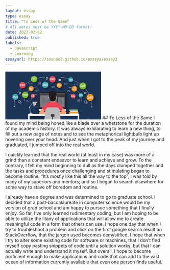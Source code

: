 ```yaml
---
layout: essay
type: essay
title: “To Less of the Same”
# All dates must be YYYY-MM-DD format!
date: 2023-02-02
published: true
labels:
  - Javascript
  - Learning
essayurl: https://ssunoo2.github.io/essays/essay3
---
```

  
  
 
  <img width="300px" class="rounded float-start pe-4" src="../img/essay3.jpg">
## To Less of the Same
I found my mind being honed like a blade over a whetstone for the duration of my academic history. It was always exhilarating to learn a new thing, to fill out a new page of notes and to see the metaphorical lightbulb light up hovering over your head. And just when I got to the peak of my journey and graduated, I jumped off into the real world. 

I quickly learned that the real world (at least in my case) was more of a grind than a constant endeavor to learn and achieve and grow. To the contrary, I felt my mind beginning to dull as the days clumped together and the tasks and procedures once challenging and stimulating began to become routine. “It’s mostly like this all the way to the top”, I was told by many of my superiors and mentors; and so I began to search elsewhere for some way to stave off boredom and routine. 

I already have a degree and was determined to go to graduate school. I decided that a post-baccalaureate in computer science would be my version of grad school and am happy to pursue something that I finally enjoy.  So far, I’ve only learned rudimentary coding, but I am hoping to be able to utilize the litany of applications that will allow me to create meaningful code in a form that others can use. I hope one day that when I try to troubleshoot a problem and click on the first google search result on StackOverflow, that the jargon used becomes demystified. I hope that when I try to alter some existing code for software or machines, that I don’t find myself copy pasting snippets of code  until a solution works, but that I can actually write and understand it myself. But overall, I hope to become proficient enough to make applications and code that can add to the vast ocean of information currently available that even one person finds useful. 
